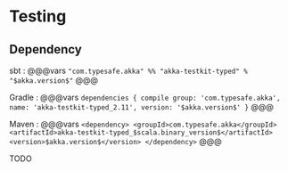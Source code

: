 # Testing 

## Dependency

sbt
:   @@@vars
    ```
    "com.typesafe.akka" %% "akka-testkit-typed" % "$akka.version$"
    ```
    @@@

Gradle
:   @@@vars
    ```
    dependencies {
      compile group: 'com.typesafe.akka', name: 'akka-testkit-typed_2.11', version: '$akka.version$'
    }
    ```
    @@@

Maven
:   @@@vars
    ```
    <dependency>
      <groupId>com.typesafe.akka</groupId>
      <artifactId>akka-testkit-typed_$scala.binary_version$</artifactId>
      <version>$akka.version$</version>
    </dependency>
    ```
    @@@
    
TODO